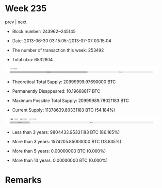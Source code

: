 # Week 235

[prev](week0234.md) | [next](week0236.md)

- Block number: 243962~245145

- Date: 2013-06-30 03:15:05~2013-07-07 03:15:04

- The number of transaction this week: 253492

- Total utxo: 6532804

![](../images/mined_week0235.png)

- Theoretical Total Supply: 20999999.97690000 BTC

- Permanently Disappeared: 10.19668817 BTC

- Maximum Possible Total Supply: 20999989.78021183 BTC

- Current Supply: 11378639.80331183 BTC (54.184%)

![](../images/year_week0235.png)


- Less than 3 years: 9804433.95331183 BTC (86.165%)

- More than 3 years: 1574205.85000000 BTC (13.835%)

- More than 5 years: 0.00000000 BTC (0.000%)

- More than 10 years: 0.00000000 BTC (0.000%)

# Remarks

